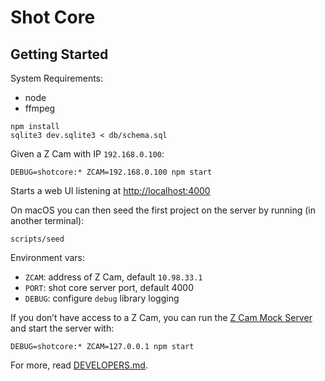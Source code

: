 # Shot Core

## Getting Started

System Requirements:
- node
- ffmpeg

```
npm install
sqlite3 dev.sqlite3 < db/schema.sql
```

Given a Z Cam with IP `192.168.0.100`:

```
DEBUG=shotcore:* ZCAM=192.168.0.100 npm start
```

Starts a web UI listening at [http://localhost:4000](http://localhost:4000)

On macOS you can then seed the first project on the server by running (in another terminal):

`scripts/seed`

Environment vars:  
- `ZCAM`: address of Z Cam, default `10.98.33.1`  
- `PORT`: shot core server port, default 4000  
- `DEBUG`: configure `debug` library logging  

If you don’t have access to a Z Cam, you can run the [Z Cam Mock Server](./lib/zcam/mock-server/README.md) and start the server with:

```
DEBUG=shotcore:* ZCAM=127.0.0.1 npm start
```

For more, read [DEVELOPERS.md](DEVELOPERS.md).

